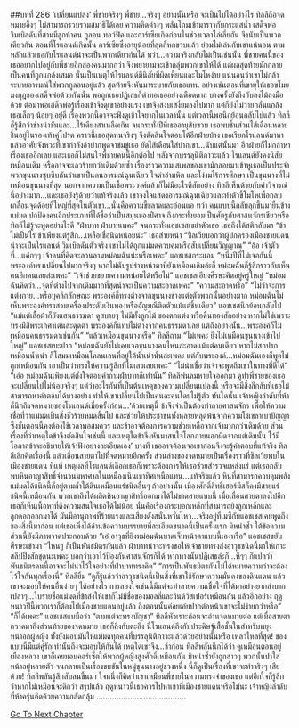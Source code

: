 ##บทที่ 286 ‘เปลี่ยนแปลง’
พี่ชายจริงๆ
พี่ชาย...จริงๆ อย่างนั้นหรือ จะเป็นไปได้อย่างไร
ทิลลีถือจดหมายอึ้งๆ ไม่สามารถรวบรวมสมาธิได้เลย ความคิดต่างๆ พลันโถมเข้ามาราวกับกระแสน้ำ
เสด็จพ่อวิมเบิลดันที่สามมีลูกห้าคน กูลอน ทอว์ฟิค และการ์เซียเกิดก่อนในช่วงเวลาไล่เลี่ยกัน จึงนับเป็นพวกเดียวกัน ตอนที่โรแลนด์เกิดนั้น การ์เซียซึ่งอายุน้อยที่สุดก็หกขวบแล้ว ย่อมไม่เล่นกับเขาแน่นอน ตามหลักแล้วเธอกับโรแลนด์น่าจะเป็นพวกเดียวกันได้ ทว่า...ความจริงกลับไม่เป็นเช่นนั้น
พี่ชายคนนี้ของเธออยากไปอยู่กับพี่ชายอีกสองคนมากกว่า จึงพยายามจะเข้ากลุ่มพวกเขาให้ได้ แต่ผลสุดท้ายมักกลายเป็นคนที่ถูกแกล้งเสมอ นั่นเป็นเหตุให้โรแลนด์มีนิสัยที่ผิดเพี้ยนและโมโหง่าย แน่นอนว่าเขาไม่กล้าระบายอารมณ์ใส่พวกกูลอนอยู่แล้ว สุดท้ายจึงหันมาระบายกับเธอแทน
อย่างเช่นตอนที่เขายุให้เธอขโมยมงกุฎของเสด็จพ่อด้วยกันนั้น พอถูกเธอปฏิเสธก็ด่าทอเธออย่างเดือดดาล บางครั้งยังถึงกับลงไม้ลงมือด้วย ต่อมาพอเสด็จพ่อรู้เรื่องเข้าจึงดุเขาอย่างแรง เขาจึงสงบเสงี่ยมลงไปมาก แต่ก็ยังไม่วายกลั่นแกล้งเธอเล็กๆ น้อยๆ อยู่ดี
เรื่องพวกนี้อาจจะฟังดูเข้าใจยากในเวลานั้น แต่เวลานี้พอนึกย้อนกลับไปแล้ว ทิลลีก็รู้สึกว่าช่างน่าขันและ...ไร้เดียงสาเหลือเกิน
จนกระทั่งปีที่เธออายุสิบขวบ เธอพบชิ้นส่วนไส้เดือนหลายชิ้นอยู่ในรองเท้าคู่โปรด คราวนี้เธอสุดทนจริงๆ จึงตัดสินใจตอบโต้อีกฝ่ายบ้าง เธอเรียกโรแลนด์มาหา แล้วอาศัยจังหวะที่เขากำลังอ้าปากพูดจาข่มขู่เธอ ยัดไส้เดือนใส่ปากเขา...นับแต่นั้นมา อีกฝ่ายก็ไม่กล้าหาเรื่องเธออีกเลย และเธอก็ไม่สนใจพี่ชายคนนี้อีกต่อไป
หลังจากบรรลุนิติภาวะแล้ว โรแลนด์ยังคงนิสัยเหมือนเดิม หรืออาจจะเลวร้ายกว่าเดิมด้วยซ้ำ เรื่องราวความเสเพลของเขามักลอยมาเข้าหูเธอเป็นประจํา พวกขุนนางซุบซิบกันว่าเขาเป็นคนอารมณ์ฉุนเฉียว ใจดำอำมหิต และโง่งมไร้การศึกษา เป็นขุนนางที่ไม่เหมือนขุนนางที่สุด นอกจากความเป็นเชื้อพระวงศ์แล้วก็ไม่มีอะไรดีสักอย่าง ทิลลีเห็นด้วยกับคำวิจารณ์นี้อย่างมาก...และเธอยังรู้ด้วยว่าแท้จริงแล้ว เขาจงใจแสดงอารมณ์ฉุนเฉียวและทำตัวขี้โมโหเพื่อกลบเกลื่อนจุดด้อยที่ใหญ่ที่สุดในตัวเขา...นั่นคือความขี้ขลาดและอ่อนแอ
ทว่า คนแบบนี้กลับลุกขึ้นมายืนข้างแม่มด ปกป้องคนอีกประเภทที่ได้ชื่อว่าเป็นสมุนของปีศาจ ถึงกระทั่งยอมเป็นศัตรูกับศาสนจักรเชียวหรือ
ทิลลีไม่รู้จะพูดอย่างไรดี
“ฝ่าบาท ฝ่าบาทเพคะ” จนกระทั่งแอชเชสเขย่าตัวเธอ เธอถึงได้สติกลับมา
“ข้าไม่เป็นไร ข้าเพียงแต่รู้สึก...เหลือเชื่อนิดหน่อยน่ะ” เธอส่ายหน้า “ซิลเวียบอกว่าผู้ปกครองเมืองชายแดนน่าจะเป็นโรแลนด์ วิมเบิลดันตัวจริง เขาไม่ได้ถูกแม่มดควบคุมหรือสับเปลี่ยนวิญญาณ”
“อ้อ เจ้าตัวที่...แค่กๆๆ เจ้าคนที่คิดจะลวนลามหม่อมฉันน่ะหรือเพคะ” แอชเชสกระแอม “หนึ่งปีที่ไม่เจอกันนี้ พระองค์ทรงเปลี่ยนไปมากจริงๆ หากไม่นับรูปร่างหน้าตาที่ยังเหมือนเดิมล่ะก็ หม่อมฉันก็รู้สึกราวกับเห็นคนอีกคนเลยล่ะเพคะ”
“เจ้าช่วยขยายความหน่อยได้หรือไม่”
แอชเชสเอียงศีรษะคิดอยู่ครู่ใหญ่ “หม่อมฉันคิดว่า...จุดที่ต่างไปจากเดิมมากที่สุดน่าจะเป็นความสะอาดเพคะ”
“ความสะอาดหรือ”
“ไม่ว่าจะการแต่งกาย...หรือบุคลิกลักษณะ พระองค์ก็ทรงต่างจากขุนนางช่างแต่งตัวพวกนั้นอย่างมาก หม่อมฉันไม่เห็นพระองค์ทรงสวมเครื่องประดับเงินทองหรืออัญมณีติดตัวแม้แต่ชิ้นเดียว” แอชเชสนึกย้อนกลับไป “แม้แต่เสื้อผ้าก็ยังแสนธรรมดา ดูสบายๆ ไม่มีทั้งลูกไม้ ของตกแต่ง หรือดิ้นทองสักอย่าง หากไม่ใช่เพราะทรงมีสีพระเกศาเด่นสะดุดตา พระองค์ก็แทบไม่ต่างจากคนธรรมดาเลย แต่ถึงอย่างนั้น...พระองค์ก็ไม่เหมือนคนธรรมดาเช่นกัน”
“แล้วเหมือนขุนนางหรือ” ทิลลีถาม
“ไม่เพคะ ยิ่งไม่เหมือนขุนนางเข้าไปใหญ่” แอชเชสเบะปาก “หม่อมฉันยังไม่เคยเจอขุนนางคนไหนสะอาดแม้แต่คนเดียว หากไม่สกปรกเหมือนน้ำเน่า ก็โสมมเหมือนโคลนเลนที่อยู่ใต้น้ำเน่านั่นล่ะเพคะ แต่กับพระองค์...หม่อมฉันเองก็พูดไม่ถูกเหมือนกัน เอาเป็นว่าทรงให้ความรู้สึกที่ไม่เลวเลยเพคะ”
“ไม่น่าเชื่อว่าเจ้าจะพูดถึงเขาในทางที่ดีได้”
“เอ่อ หม่อมฉันเพียงแต่ตั้งใจตอบคำถามฝ่าบาทก็เท่านั้น”
ทิลลีพ่นลมหายใจออกมา ดูท่าพี่ชายของเธอจะเปลี่ยนไปไม่น้อยจริงๆ แต่ว่าอะไรกันที่เป็นต้นเหตุของความเปลี่ยนแปลงนี้ หรือจะมีสิ่งลึกลับที่เธอไม่สามารถหาคำตอบได้บางอย่าง ทำให้เขาเปลี่ยนไปเป็นคนละคนโดยไม่รู้ตัว
ทันใดนั้น เจ้าหญิงลำดับที่ห้าก็นึกถึงจดหมายของโรแลนด์เมื่อครั้งก่อน…‘ด้วยเหตุนี้ ข้าจึงจำเป็นต้องทำลายศาสนจักร เพื่อให้ความเชื่อที่ว่าแม่มดเป็นสิ่งชั่วร้ายหมดสิ้นไป และช่วยให้ประชาชนทั้งหลายหลุดพ้นจากความโง่เขลาเบาปัญญา ซึ่งขั้นตอนนี้คงต้องใช้เวลาพอสมควร และข้าอาจต้องการความช่วยเหลือจากเจ้ามากกว่าเดิมด้วย ส่วนเรื่องที่ว่าเหตุใดข้าจึงตัดสินใจเช่นนี้ และเหตุใดข้าจึงหันมาสนใจโลกภายนอกผิดจากแต่เดิมนั้น ไว้มีโอกาสข้าจะอธิบายให้เจ้าฟังอย่างละเอียดเอง’
บางที เธออาจต้องเจอเขาก่อนจึงจะรู้คำตอบที่แท้จริง
ทิลลีเลิกคิดเรื่องนี้ แล้วเลื่อนสายตาไปที่จดหมายอีกครั้ง
ส่วนล่างของจดหมายเป็นเรื่องราวที่ซิลเวียพบในเมืองชายแดน
ที่แท้ เหตุผลที่โรแลนด์เลือกเธอก็เพราะต้องการให้เธอช่วยสำรวจแหล่งแร่ แต่เธอกลับพบหินอาญาสิทธิ์จำนวนมหาศาลในเหมืองเนินเขาทิศเหนือแทน...แท้จริงแล้ว หินที่สามารถควบคุมพลังแม่มดได้ชนิดนี้ก็อยู่ตามถ้ำใต้ดินเหมือนแร่ชนิดอื่นๆ ถ้าอย่างนั้น เมืองศักดิ์สิทธิ์เฮอร์มีสก็คงมีสายแร่ชนิดนี้เหมือนกัน พวกเขาถึงได้ผลิตหินอาญาสิทธิ์ออกมาได้ไม่ขาดสายแบบนี้
เมื่อเลื่อนสายตาลงไปอีก เธอก็เห็นเนื้อหาที่ดึงความสนใจเธอได้ไม่น้อย
นั่นคือเรื่องกระบอกเหล็กที่สามารถยิงลูกเหล็กและลูกดอกออกมาได้ มันมีอานุภาพที่ร้ายแรงและเสียงดังสนั่นหวั่นไหว...จริงอยู่ที่เมซีกับแอชเชสเคยพูดถึงของสิ่งนี้มาก่อน แต่เธอเพิ่งได้อ่านข้อความบรรยายที่ละเอียดขนาดนี้เป็นครั้งแรก มิหนำซ้ำ ใต้ข้อความส่วนนี้ยังมีภาพวาดประกอบด้วย
“เอ๋ อาวุธที่ยิงหม่อมฉันบาดเจ็บหน้าตาแบบนี้เองหรือ” แอชเชสขยับศีรษะเข้ามา “ไหนๆ ก็เป็นพันธมิตรกันแล้ว ฝ่าบาทน่าจะทรงขอให้เจ้าชายทรงส่งอาวุธชนิดนี้มาให้เกาะสลีปปิ้งสักชุดนะเพคะ บอกว่าเอาไว้ป้องกันศาสนจักรก็ได้ หากทางนั้นปฏิเสธล่ะก็...หึๆๆ ก็แปลว่าพันธมิตรคนนี้อาจจะไม่น่าไว้ใจอย่างที่ฝ่าบาททรงคิด”
“การเป็นพันธมิตรกันไม่ได้หมายความว่าจะต้องไว้ใจกันทุกเรื่องนี่” ทิลลียิ้ม “ดูก็รู้แล้วว่าอาวุธชนิดนี้เป็นสิ่งที่เขาใช้รักษาความมั่นคงของดินแดน แล้วเขาจะมอบให้คนอื่นง่ายๆ ได้อย่างไร การลองใจเช่นนี้มีแต่จะทำลายความเชื่อใจที่ได้มาอย่างยากลำบากเปล่าๆ...ใบรายชื่อแม่มดที่ข้าส่งให้เขาก็ไม่มีชื่อของมอลลี่และวินด์วิสเปอร์เหมือนกัน แล้วอีกอย่าง ฤดูหนาวปีนี้พวกเราก็ต้องไปเมืองชายแดนอยู่แล้ว ถึงตอนนั้นค่อยเอ่ยปากต่อหน้าเขาจะไม่ง่ายกว่าหรือ”
“ก็ได้เพคะ” แอชเชสแบมือว่า “ตามแต่จะทรงบัญชา”
ทิลลีหัวเราะก่อนจะอ่านจดหมายต่อ
แต่เมื่อสายตากวาดมาถึงส่วนท้ายของจดหมาย เธอก็ถึงกับตะลึง
นี่โรแลนด์ถึงกับประดิษฐ์เสื้อชั้นในสำหรับพยุงหน้าอกผู้หญิง ทั้งยังมอบมันให้แม่มดทุกคนที่บรรลุนิติภาวะแล้วด้วยอย่างนั้นหรือ เหลวไหลที่สุด! ของแบบนี้มีแต่คู่รักเท่านั้นถึงจะมอบให้กันได้ เหตุใดเขาจึง...ช้าก่อน ทิลลีพลันนึกได้ว่า ดูเหมือนตอนอยู่เมืองหลวง เขาก็เคยมอบคอร์เซ็ตให้พวกผู้หญิงสูงศักดิ์เหมือนกัน มิหนำซ้ำยังถูกสาวๆ พวกนั้นปาใส่หน้าอยู่หลายตัว จนกลายเป็นเรื่องขบขันในหมู่ขุนนางอยู่ช่วงหนึ่ง
นี่ก็ดูเป็นเรื่องที่เขาจะทำจริงๆ เสียด้วย!
ทิลลีพลันรู้สึกสับสนขึ้นมา ใจหนึ่งก็คิดว่าเขาเหมือนพี่ชายในความทรงจำของเธอ แต่อีกใจก็รู้สึกว่าหากไม่เหมือนจะดีกว่า
สรุปแล้ว ฤดูหนาวนี้เธอควรไปหาเขาที่เมืองชายแดนหรือไม่นะ เจ้าหญิงลำดับที่ห้าครุ่นคิดด้วยความกลัดกลุ้ม
........................................


[Go To Next Chapter]( ./199.md)